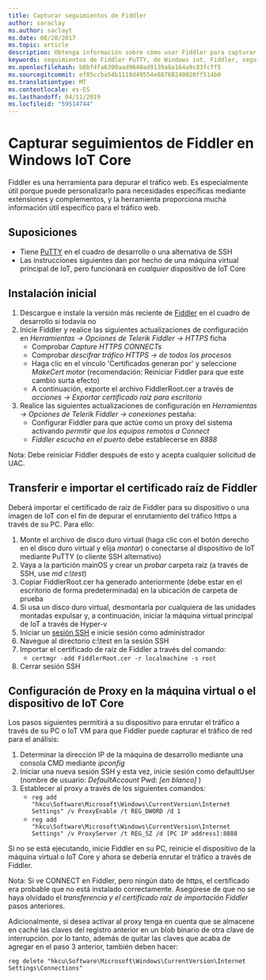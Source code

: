 ```yaml
---
title: Capturar seguimientos de Fiddler
author: saraclay
ms.author: saclayt
ms.date: 08/28/2017
ms.topic: article
description: Obtenga información sobre cómo usar Fiddler para capturar seguimientos de Fiddler en Windows IoT Core.
keywords: seguimientos de Fiddler PuTTY, de Windows iot, Fiddler, seguimientos,
ms.openlocfilehash: b8bf4fa6390aad9640ad9139a8a164a9c83fcff5
ms.sourcegitcommit: ef85ccba54b1118d49554e88768240020ff514b0
ms.translationtype: MT
ms.contentlocale: es-ES
ms.lasthandoff: 04/11/2019
ms.locfileid: "59514744"
---
```

# <a name="capturing-fiddler-traces-on-windows-iot-core"></a>Capturar seguimientos de Fiddler en Windows IoT Core

Fiddler es una herramienta para depurar el tráfico web. Es especialmente útil porque puede personalizarlo para necesidades específicas mediante extensiones y complementos, y la herramienta proporciona mucha información útil específico para el tráfico web.

## <a name="assumptions"></a>Suposiciones 

* Tiene [PuTTY](http://www.putty.org/) en el cuadro de desarrollo o una alternativa de SSH
* Las instrucciones siguientes dan por hecho de una máquina virtual principal de IoT, pero funcionará en *cualquier* dispositivo de IoT Core

## <a name="initial-setup"></a>Instalación inicial

1. Descargue e instale la versión más reciente de [Fiddler](http://www.telerik.com/fiddler/) en el cuadro de desarrollo si todavía no
2. Inicie Fiddler y realice las siguientes actualizaciones de configuración en _Herramientas -> Opciones de Telerik Fiddler -> HTTPS_ ficha
    * Comprobar _Capture HTTPS CONNECTs_
    * Comprobar _descifrar tráfico HTTPS -> de todos los procesos_
    * Haga clic en el vínculo 'Certificados generan por' y seleccione _MakeCert motor_ (recomendación: Reiniciar Fiddler para que este cambio surta efecto)
    * A continuación, exporte el archivo FiddlerRoot.cer a través de _acciones -> Exportar certificado raíz para escritorio_
3. Realice las siguientes actualizaciones de configuración en _Herramientas -> Opciones de Telerik Fiddler -> conexiones_ pestaña:
    * Configurar Fiddler para que actúe como un proxy del sistema activando _permitir que los equipos remotos a Connect_
    * _Fiddler escucha en el puerto_ debe establecerse en _8888_
  
Nota: Debe reiniciar Fiddler después de esto y acepta cualquier solicitud de UAC.

## <a name="transfer-and-import-fiddler-root-certificate"></a>Transferir e importar el certificado raíz de Fiddler
Deberá importar el certificado de raíz de Fiddler para su dispositivo o una imagen de IoT con el fin de depurar el enrutamiento del tráfico https a través de su PC.  Para ello:

1. Monte el archivo de disco duro virtual (haga clic con el botón derecho en el disco duro virtual y elija _montar_) o conectarse al dispositivo de IoT mediante PuTTY (o cliente SSH alternativo)
2. Vaya a la partición mainOS y crear un _probar_ carpeta raíz (a través de SSH, use _md c:\test_)
3. Copiar FiddlerRoot.cer ha generado anteriormente (debe estar en el escritorio de forma predeterminada) en la ubicación de carpeta de prueba
4. Si usa un disco duro virtual, desmontarla por cualquiera de las unidades montadas expulsar y, a continuación, iniciar la máquina virtual principal de IoT a través de Hyper-v
5. Iniciar un [sesión SSH](../connect-your-device/ssh.md) e inicie sesión como administrador 
6. Navegue al directorio c:\test en la sesión SSH
7. Importar el certificado de raíz de Fiddler a través del comando:
    * `certmgr -add FiddlerRoot.cer -r localmachine -s root`
8. Cerrar sesión SSH


## <a name="setup-proxy-on-vm-or-iot-core-device"></a>Configuración de Proxy en la máquina virtual o el dispositivo de IoT Core
Los pasos siguientes permitirá a su dispositivo para enrutar el tráfico a través de su PC o IoT VM para que Fiddler puede capturar el tráfico de red para el análisis:

1. Determinar la dirección IP de la máquina de desarrollo mediante una consola CMD mediante _ipconfig_
2. Iniciar una nueva sesión SSH y esta vez, inicie sesión como defaultUser (nombre de usuario: _DefaultAccount_ Pwd: _[en blanco]_ )
3. Establecer al proxy a través de los siguientes comandos:
    * `reg add "hkcu\Software\Microsoft\Windows\CurrentVersion\Internet Settings" /v ProxyEnable /t REG_DWORD /d 1`
    * `reg add "hkcu\Software\Microsoft\Windows\CurrentVersion\Internet Settings" /v ProxyServer /t REG_SZ /d [PC IP address]:8888`

Si no se está ejecutando, inicie Fiddler en su PC, reinicie el dispositivo de la máquina virtual o IoT Core y ahora se debería enrutar el tráfico a través de Fiddler. 

Nota: Si ve CONNECT en Fiddler, pero ningún dato de https, el certificado era probable que no está instalado correctamente. Asegúrese de que no se haya olvidado el _transferencia y el certificado raíz de importación Fiddler_ pasos anteriores.

Adicionalmente, si desea activar al proxy tenga en cuenta que se almacene en caché las claves del registro anterior en un blob binario de otra clave de interrupción. por lo tanto, además de quitar las claves que acaba de agregar en el paso 3 anterior, también deben hacer:

    reg delete "hkcu\Software\Microsoft\Windows\CurrentVersion\Internet Settings\Connections"
    
    
